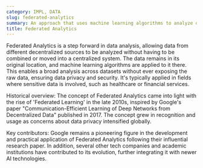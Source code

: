```yaml
---
category: IMPL, DATA
slug: federated-analytics
summary: An approach that uses machine learning algorithms to analyze decentralized data sources while constantly preserving the privacy and security of the data.
title: Federated Analytics
---
```


Federated Analytics is a step forward in data analysis, allowing data from different decentralized sources to be analyzed without having to be combined or moved into a centralized system. The data remains in its original location, and machine learning algorithms are applied to it there. This enables a broad analysis across datasets without ever exposing the raw data, ensuring data privacy and security. It's typically applied in fields where sensitive data is involved, such as healthcare or financial services.

Historical overview: The concept of Federated Analytics came into light with the rise of 'Federated Learning' in the late 2010s, inspired by Google's paper "Communication-Efficient Learning of Deep Networks from Decentralized Data" published in 2017. The concept grew in recognition and usage as concerns about data privacy intensified globally.

Key contributors: Google remains a pioneering figure in the development and practical application of Federated Analytics following their influential research paper. In addition, several other tech companies and academic institutions have contributed to its evolution, further integrating it with newer AI technologies.